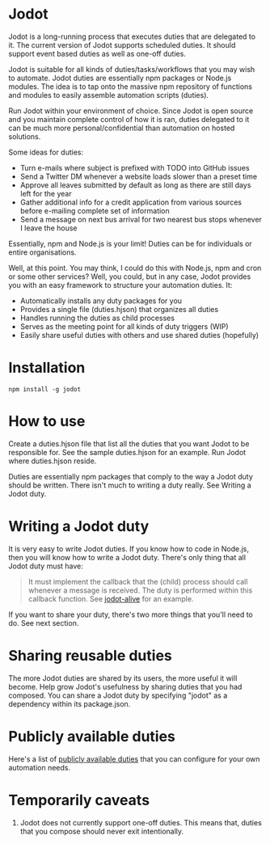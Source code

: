 Jodot
=====

Jodot is a long-running process that executes duties that are delegated to it.
The current version of Jodot supports scheduled duties. It should support event
based duties as well as one-off duties.

Jodot is suitable for all kinds of duties/tasks/workflows that you may wish to
automate. Jodot duties are essentially npm packages or Node.js modules. The idea
is to tap onto the massive npm repository of functions and modules to easily
assemble automation scripts (duties).

Run Jodot within your environment of choice. Since Jodot is open source and you
maintain complete control of how it is ran, duties delegated to it can be much
more personal/confidential than automation on hosted solutions.

Some ideas for duties:

* Turn e-mails where subject is prefixed with TODO into GitHub issues
* Send a Twitter DM whenever a website loads slower than a preset time
* Approve all leaves submitted by default as long as there are still days left
  for the year
* Gather additional info for a credit application from various sources before
  e-mailing complete set of information
* Send a message on next bus arrival for two nearest bus stops whenever I leave
  the house

Essentially, npm and Node.js is your limit! Duties can be for individuals or
entire organisations.

Well, at this point. You may think, I could do this with Node.js, npm and cron
or some other services? Well, you could, but in any case, Jodot provides you
with an easy framework to structure your automation duties. It:

 * Automatically installs any duty packages for you
 * Provides a single file (duties.hjson) that organizes all duties
 * Handles running the duties as child processes
 * Serves as the meeting point for all kinds of duty triggers (WIP)
 * Easily share useful duties with others and use shared duties (hopefully)

Installation
============
```
npm install -g jodot
```

How to use
==========

Create a duties.hjson file that list all the duties that you want Jodot to be
responsible for. See the sample duties.hjson for an example. Run Jodot where
duties.hjson reside.

Duties are essentially npm packages that comply to the way a Jodot duty should
be written. There isn't much to writing a duty really. See Writing a Jodot duty.

Writing a Jodot duty
====================

It is very easy to write Jodot duties. If you know how to code in Node.js, then
you will know how to write a Jodot duty. There's only thing that all Jodot duty
must have:

>It must implement the callback that the (child) process should call whenever
a message is received. The duty is performed within this callback function.
See [jodot-alive] for an example.

If you want to share your duty, there's two more things that you'll need to do.
See next section.

Sharing reusable duties
=======================

The more Jodot duties are shared by its users, the more useful it will become.
Help grow Jodot's usefulness by sharing duties that you had composed. You can
share a Jodot duty by specifying "jodot" as a dependency within its package.json.

Publicly available duties
=========================

Here's a list of [publicly available duties] that you can configure for your
own automation needs.

Temporarily caveats
===================

1. Jodot does not currently support one-off duties. This means that, duties that
 you compose should never exit intentionally.

[jodot-alive]: <https://github.com/jodot/jodot-alive>
[publicly available duties]:https://www.npmjs.com/browse/depended/jodot
